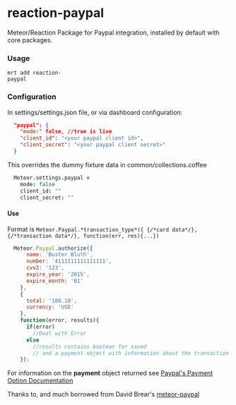 reaction-paypal
=============

Meteor/Reaction Package for Paypal integration, installed by default with core packages.

### Usage
```console
mrt add reaction-
paypal
```

### Configuration
In settings/settings.json file, or via dashboard configuration:
```json
  "paypal": {
    "mode:" false, //true is live
    "client_id": "<your paypal client id>",
    "client_secret": "<your paypal client secret>"
  }
```

This overrides the dummy fixture data in common/collections.coffee

```coffeescript
  Meteor.settings.paypal =
    mode: false
    client_id: ""
    client_secret: ""
```

#### Use

Format is `Meteor.Paypal.*transaction_type*({ {/*card data*/}, {/*transaction data*/}, function(err, res){...})`

```javascript
  Meteor.Paypal.authorize({
      name: 'Buster Bluth',
      number: '4111111111111111',
      cvv2: '123',
      expire_year: '2015',
      expire_month: '01'
    },
    {
      total: '100.10',
      currency: 'USD'
    },
    function(error, results){
      if(error)
        //Deal with Error
      else
        //results contains boolean for saved
        // and a payment object with information about the transaction
    });
```

For information on the **payment** object returned see [Paypal's Payment Option Documentation](https://developer.paypal.com/webapps/developer/docs/api/#common-payments-objects)


Thanks to, and much borrowed from David Brear's [meteor-paypal](https://github.com/DavidBrear/meteor-paypal.git)
